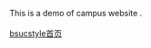  This is a demo of campus website .
 <br/>
 <br/>
<a href="https://xyzuzu.github.io/BsucStyle/html/index.html">bsucstyle首页</a>
